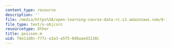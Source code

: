 ```yaml
---
content_type: resource
description: ''
file: /media/https%3A/open-learning-course-data-rc.s3.amazonaws.com/8-13-14-experimental-physics-i-ii-junior-lab-fall-2016-spring-2017/f6e11d0c777ce2a3a5f50d6aaed3138c_poisson.m
file_type: text/x-objcsrc
resourcetype: Other
title: poisson.m
uid: f6e11d0c-777c-e2a3-a5f5-0d6aaed3138c
---
```

